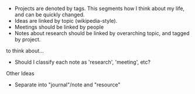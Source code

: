 * Projects are denoted by tags. This segments how I think about my life, and can be quickly changed. 
* Ideas are linked by topic (wikipedia-style).
* Meetings should be linked by people
* Notes about research should be linked by overarching topic, and tagged by project.

to think about...
* Should I classify each note as 'research', 'meeting', etc?

Other Ideas
* Separate into "journal"/note and "resource"
